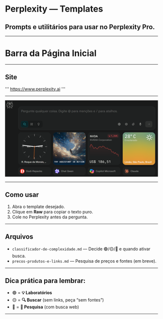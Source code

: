 # Perplexity — Templates
## Prompts e utilitários para usar no Perplexity Pro.

---

# Barra da Página Inicial

---

## Site
'''
https://www.perplexity.ai
'''

---

![Pagina Inicial do Perplexity AI](../../assets/pagina-inicial-perplexity.png)

---

## Como usar
1) Abra o template desejado.
2) Clique em **Raw** para copiar o texto puro.
3) Cole no Perplexity antes da pergunta.

---

## Arquivos
- `classificador-de-complexidade.md` — Decide 🟢/🟡/🔴 e quando ativar busca.
- `precos-produtos-e-links.md` — Pesquisa de preços e fontes (em breve).

---

## **Dica prática para lembrar:**

- 🟢 = **💡 Laboratórios**
- 🟡 = **🔍 Buscar** (sem links, peça “sem fontes”)
- 🔴 = **🔀 Pesquisa** (com busca web)

---
